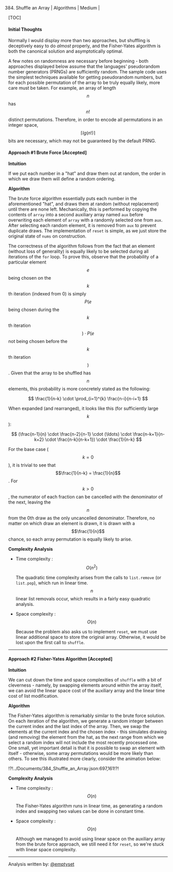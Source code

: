384. Shuffle an Array | Algorithms | Medium | 

[TOC]

#### Initial Thoughts

Normally I would display more than two approaches, but shuffling is
deceptively easy to do _almost_ properly, and the Fisher-Yates algorithm is
both the canonical solution and asymptotically optimal.

A few notes on randomness are necessary before beginning - both approaches
displayed below assume that the languages' pseudorandom number generators
(PRNGs) are sufficiently random. The sample code uses the simplest techniques
available for getting pseudorandom numbers, but for each possible permutation
of the array to be truly equally likely, more care must be taken. For
example, an array of length $$n$$ has $$n!$$ distinct permutations. Therefore, in
order to encode all permutations in an integer space, $$\lceil lg(n!)\rceil$$
bits are necessary, which may not be guaranteed by the default PRNG.

#### Approach #1 Brute Force [Accepted]

**Intuition**

If we put each number in a "hat" and draw them out at random, the order in
which we draw them will define a random ordering.

**Algorithm**

The brute force algorithm essentially puts each number in the aforementioned
"hat", and draws them at random (without replacement) until there are none
left. Mechanically, this is performed by copying the contents of `array` into
a second auxiliary array named `aux` before overwriting each element of
`array` with a randomly selected one from `aux`. After selecting each random
element, it is removed from `aux` to prevent duplicate draws. The
implementation of `reset` is simple, as we just store the original state of
`nums` on construction.

The correctness of the algorithm follows from the fact that an element
(without loss of generality) is equally likely to be selected during all
iterations of the `for` loop. To prove this, observe that the probability of a
particular element $$e$$ being chosen on the $$k$$th iteration (indexed from 0)
is simply $$P(e$$ being chosen during the $$k$$th iteration$$)\cdot P(e$$ not being
chosen before the $$k$$th iteration$$)$$. Given that the array to be shuffled has
$$n$$ elements, this probability is more concretely stated as the following:

$$
   \frac{1}{n-k} \cdot \prod_{i=1}^{k} \frac{n-i}{n-i+1}
$$

When expanded (and rearranged), it looks like this (for sufficiently large
$$k$$):

$$
   (\frac{n-1}{n}
   \cdot \frac{n-2}{n-1}
   \cdot (\ldots)
   \cdot \frac{n-k+1}{n-k+2}
   \cdot \frac{n-k}{n-k+1})
   \cdot \frac{1}{n-k}
$$

For the base case ($$k = 0$$), it is trivial to see that
$$\frac{1}{n-k} = \frac{1}{n}$$. For $$k > 0$$, the numerator of each fraction
can be cancelled with the denominator of the next, leaving the $$n$$ from the
0th draw as the only uncancelled denominator. Therefore, no matter on which
draw an element is drawn, it is drawn with a $$\frac{1}{n}$$ chance, so each
array permutation is equally likely to arise.



**Complexity Analysis**

* Time complexity : $$O(n^2)$$

    The quadratic time complexity arises from the calls to `list.remove` (or
    `list.pop`), which run in linear time. $$n$$ linear list removals occur,
    which results in a fairly easy quadratic analysis.

* Space complexity : $$O(n)$$

    Because the problem also asks us to implement `reset`, we must use linear
    additional space to store the original array. Otherwise, it would be lost
    upon the first call to `shuffle`.

---

#### Approach #2 Fisher-Yates Algorithm [Accepted]

**Intuition**

We can cut down the time and space complexities of `shuffle` with a bit of
cleverness - namely, by swapping elements around within the array itself, we
can avoid the linear space cost of the auxiliary array and the linear time
cost of list modification.

**Algorithm**

The Fisher-Yates algorithm is remarkably similar to the brute force solution.
On each iteration of the algorithm, we generate a random integer between the
current index and the last index of the array. Then, we swap the elements at
the current index and the chosen index - this simulates drawing (and
removing) the element from the hat, as the next range from which we select a
random index will not include the most recently processed one. One small, yet important
detail is that it is possible to swap an element with itself - otherwise, some
array permutations would be more likely than others. To see this illustrated more
clearly, consider the animation below:

!?!../Documents/384_Shuffle_an_Array.json:697,161!?!



**Complexity Analysis**

* Time complexity : $$O(n)$$

    The Fisher-Yates algorithm runs in linear time, as generating a random
    index and swapping two values can be done in constant time.

* Space complexity : $$O(n)$$

    Although we managed to avoid using linear space on the auxiliary array
    from the brute force approach, we still need it for `reset`, so we're
    stuck with linear space complexity.

---

Analysis written by: [@emptyset](https://leetcode.com/emptyset)

